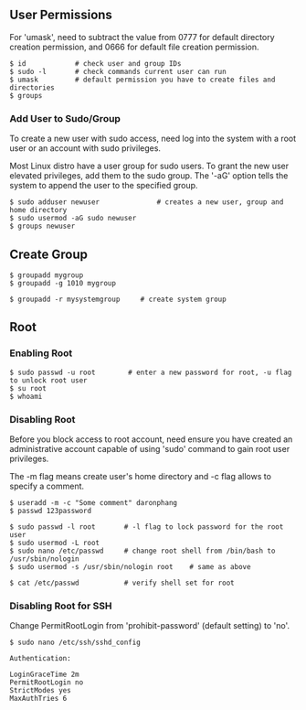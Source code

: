 ## User Permissions

For 'umask', need to subtract the value from 0777 for default directory creation permission, and 0666 for default file creation permission.

```console
$ id            # check user and group IDs
$ sudo -l       # check commands current user can run
$ umask         # default permission you have to create files and directories
$ groups
```

### Add User to Sudo/Group

To create a new user with sudo access, need log into the system with a root user or an account with sudo privileges.

Most Linux distro have a user group for sudo users. To grant the new user elevated privileges, add them to the sudo group. The '-aG' option tells the system to append the user to the specified group.

```console
$ sudo adduser newuser              # creates a new user, group and home directory
$ sudo usermod -aG sudo newuser
$ groups newuser
```

## Create Group

```console
$ groupadd mygroup
$ groupadd -g 1010 mygroup

$ groupadd -r mysystemgroup     # create system group
```

## Root

### Enabling Root

```console
$ sudo passwd -u root        # enter a new password for root, -u flag to unlock root user
$ su root
$ whoami
```

### Disabling Root

Before you block access to root account, need ensure you have created an administrative account capable of using 'sudo' command to gain root user privileges.

The -m flag means create user's home directory and -c flag allows to specify a comment.

```console
$ useradd -m -c "Some comment" daronphang
$ passwd 123password
```

```console
$ sudo passwd -l root       # -l flag to lock password for the root user
$ sudo usermod -L root
$ sudo nano /etc/passwd     # change root shell from /bin/bash to /usr/sbin/nologin
$ sudo usermod -s /usr/sbin/nologin root    # same as above

$ cat /etc/passwd           # verify shell set for root
```

### Disabling Root for SSH

Change PermitRootLogin from 'prohibit-password' (default setting) to 'no'.

```console
$ sudo nano /etc/ssh/sshd_config
```

```config
Authentication:

LoginGraceTime 2m
PermitRootLogin no
StrictModes yes
MaxAuthTries 6
```
